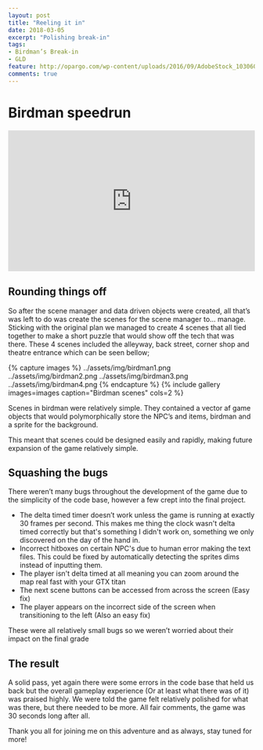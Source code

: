 ```yaml
---
layout: post
title: "Reeling it in"
date: 2018-03-05
excerpt: "Polishing break-in"
tags:
- Birdman’s Break-in
- GLD
feature: http://opargo.com/wp-content/uploads/2016/09/AdobeStock_103060701-1140x560.jpeg
comments: true
---
```

# Birdman speedrun
<div style='position:relative;padding-bottom:57%'><iframe src='https://gfycat.com/ifr/LavishBigheartedJapanesebeetle' frameborder='0' scrolling='no' width='100%' height='100%' style='position:absolute;top:0;left:0;' allowfullscreen></iframe></div>

## Rounding things off
So after the scene manager and data driven objects were created, all that’s was left to do was create the scenes for the scene manager to... manage. Sticking with the original plan we managed to create 4 scenes that all tied together to make a short puzzle that would show off the tech that was there. These 4 scenes included the alleyway, back street, corner shop and theatre entrance which can be seen bellow;

{% capture images %} ../assets/img/birdman1.png ../assets/img/birdman2.png ../assets/img/birdman3.png ../assets/img/birdman4.png {% endcapture %} {% include gallery images=images caption="Birdman scenes" cols=2 %}

Scenes in birdman were relatively simple. They contained a vector af game objects that would polymorphically store the NPC’s and items, birdman and a sprite for the background. 

This meant that scenes could be designed easily and rapidly, making future expansion of the game relatively simple.

## Squashing the bugs
There weren’t many bugs throughout the development of the game due to the simplicity of the code base, however a few crept into the final project.

- The delta timed timer doesn’t work unless the game is running at exactly 30 frames per second. This makes me thing the clock wasn't delta timed correctly but that's something I didn't work on, something we only discovered on the day of the hand in. 
- Incorrect hitboxes on certain NPC's due to human error making the text files. This could be fixed by automatically detecting the sprites dims instead of inputting them.
- The player isn't delta timed at all meaning you can zoom around the map real fast with your GTX titan
- The next scene buttons can be accessed from across the screen (Easy fix)
- The player appears on the incorrect side of the screen when transitioning to the left (Also an easy fix)

These were all relatively small bugs so we weren’t worried about their impact on the final grade

## The result
A solid pass, yet again there were some errors in the code base that held us back but the overall gameplay experience (Or at least what there was of it) was praised highly. We were told the game felt relatively polished for what was there, but there needed to be more. 
All fair comments, the game was 30 seconds long after all.

Thank you all for joining me on this adventure and as always, stay tuned for more!
